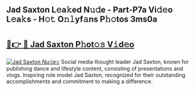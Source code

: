 ## Jad Saxton L𝚎a𝚔ed N𝚞𝚍e - Part-P7a Vi𝚍𝚎o L𝚎a𝚔s - H𝚘𝚝 O𝚗𝚕yf𝚊ns P𝚑𝚘tos 3ms0a

# <h2><a href="http://kfdwaa8.oniu.top/?m=Jad+Saxton">🔗👉 🔴 Jad Saxton P𝚑ot𝚘𝚜 V𝚒d𝚎o</a></h2>

[![Jad Saxton Nu𝚍e𝚜](https://i.imgur.com/0qMVB7G.gif)](http://kfdwaa8.oniu.top/?m=Jad+Saxton)
Social media thought leader Jad Saxton, known for publishing dance and lifestyle content, consisting of presentations and vlogs. Inspiring role model Jad Saxton, recognized for their outstanding accomplishments and commitment to making a difference.  
